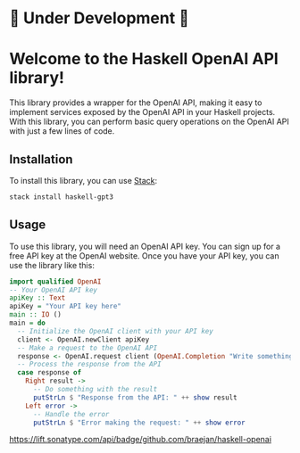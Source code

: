 
# :construction: Under Development :construction:
# Welcome to the Haskell OpenAI API library!

This library provides a wrapper for the OpenAI API, making it easy to implement services exposed by the OpenAI API in your Haskell projects. With this library, you can perform basic query operations on the OpenAI API with just a few lines of code.

## Installation

To install this library, you can use [Stack](https://docs.haskellstack.org/en/stable/README/):

```bash
stack install haskell-gpt3
```

## Usage

To use this library, you will need an OpenAI API key. You can sign up for a free API key at the OpenAI website.
Once you have your API key, you can use the library like this:

```haskell
import qualified OpenAI
-- Your OpenAI API key
apiKey :: Text
apiKey = "Your API key here"
main :: IO ()
main = do
  -- Initialize the OpenAI client with your API key
  client <- OpenAI.newClient apiKey
  -- Make a request to the OpenAI API
  response <- OpenAI.request client (OpenAI.Completion "Write something here")
  -- Process the response from the API
  case response of
    Right result ->
      -- Do something with the result
      putStrLn $ "Response from the API: " ++ show result
    Left error ->
      -- Handle the error
      putStrLn $ "Error making the request: " ++ show error
```
https://lift.sonatype.com/api/badge/github.com/braejan/haskell-openai
